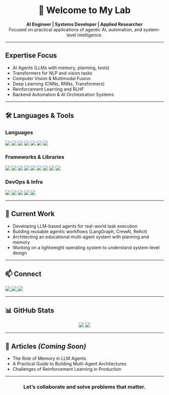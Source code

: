 <h1 align="center">
  👋 Welcome to My Lab
</h1>
<p align="center">
  <b>AI Engineer | Systems Developer | Applied Researcher</b><br>
  Focused on practical applications of agentic AI, automation, and system-level intelligence.
</p>

---

## Expertise Focus

- AI Agents (LLMs with memory, planning, tools)
- Transformers for NLP and vision tasks
- Computer Vision & Multimodal Fusion
- Deep Learning (CNNs, RNNs, Transformers)
- Reinforcement Learning and RLHF
- Backend Automation & AI Orchestration Systems

---

## 🛠️ Languages & Tools

### Languages
<p>
  <img src="https://img.shields.io/badge/C-00599C?style=for-the-badge&logo=c&logoColor=white"/>
  <img src="https://img.shields.io/badge/C++-004482?style=for-the-badge&logo=cplusplus&logoColor=white"/>
  <img src="https://img.shields.io/badge/Python-3776AB?style=for-the-badge&logo=python&logoColor=white"/>
  <img src="https://img.shields.io/badge/JavaScript-F7DF1E?style=for-the-badge&logo=javascript&logoColor=black"/>
  <img src="https://img.shields.io/badge/React-20232A?style=for-the-badge&logo=react&logoColor=61DAFB"/>
  <img src="https://img.shields.io/badge/Markdown-000000?style=for-the-badge&logo=markdown&logoColor=white"/>
  <img src="https://img.shields.io/badge/Bash-4EAA25?style=for-the-badge&logo=gnu-bash&logoColor=white"/>
</p>

### Frameworks & Libraries
<p>
  <img src="https://img.shields.io/badge/PyTorch-EE4C2C?style=for-the-badge&logo=pytorch&logoColor=white"/>
  <img src="https://img.shields.io/badge/TensorFlow-FF6F00?style=for-the-badge&logo=tensorflow&logoColor=white"/>
  <img src="https://img.shields.io/badge/LangChain-000000?style=for-the-badge&logo=LangChain&logoColor=white"/>
  <img src="https://img.shields.io/badge/CrewAI-8E44AD?style=for-the-badge"/>
  <img src="https://img.shields.io/badge/LangGraph-7B68EE?style=for-the-badge"/>
  <img src="https://img.shields.io/badge/HuggingFace-FCC624?style=for-the-badge&logo=huggingface&logoColor=black"/>
  <img src="https://img.shields.io/badge/OpenAI-412991?style=for-the-badge&logo=openai&logoColor=white"/>
  <img src="https://img.shields.io/badge/FastAPI-009688?style=for-the-badge&logo=fastapi&logoColor=white"/>
  <img src="https://img.shields.io/badge/Flask-000000?style=for-the-badge&logo=flask&logoColor=white"/>
</p>

### DevOps & Infra
<p>
  <img src="https://img.shields.io/badge/Linux-772953?style=for-the-badge&logo=linux&logoColor=white"/>
  <img src="https://img.shields.io/badge/Ubuntu-E95420?style=for-the-badge&logo=ubuntu&logoColor=white"/>
  <img src="https://img.shields.io/badge/Git-F05032?style=for-the-badge&logo=git&logoColor=white"/>
  <img src="https://img.shields.io/badge/GitHub_Actions-2088FF?style=for-the-badge&logo=github-actions&logoColor=white"/>
  <img src="https://img.shields.io/badge/Docker-2496ED?style=for-the-badge&logo=docker&logoColor=white"/>
</p>

---

## 🔭 Current Work

- Developing LLM-based agents for real-world task execution
- Building reusable agentic workflows (LangGraph, CrewAI, ReAct)
- Architecting an educational multi-agent system with planning and memory
- Working on a lightweight operating system to understand system-level design

---

## 📫 Connect

<p>
  <a href="https://www.linkedin.com/in/azlan-malik/" target="_blank">
    <img src="https://img.shields.io/badge/LinkedIn-0077B5?style=for-the-badge&logo=linkedin&logoColor=white"/>
  </a>
  <a href="mailto:azlanmalikai@gmail.com">
    <img src="https://img.shields.io/badge/Email-D14836?style=for-the-badge&logo=gmail&logoColor=white"/>
  </a>
  <a href="https://twitter.com/azlanmalik" target="_blank">
    <img src="https://img.shields.io/badge/Twitter/X-000000?style=for-the-badge&logo=twitter&logoColor=white"/>
  </a>
</p>

---

## 📊 GitHub Stats

<p align="center">
  <img src="https://github-readme-stats.vercel.app/api?username=malakazlan&show_icons=true&theme=radical&hide_border=true" />
  <img src="https://github-readme-streak-stats.herokuapp.com/?user=malakazlan&theme=radical&hide_border=true"/>
</p>

---

## 📄 Articles *(Coming Soon)*

- The Role of Memory in LLM Agents  
- A Practical Guide to Building Multi-Agent Architectures  
- Challenges of Reinforcement Learning in Production

---

<h3 align="center">Let’s collaborate and solve problems that matter.</h3>
